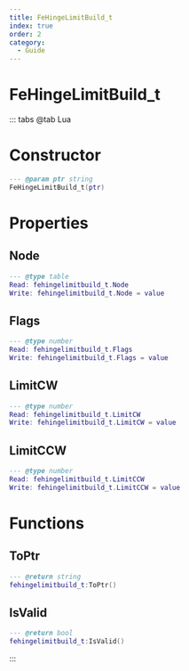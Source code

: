 ```yaml
---
title: FeHingeLimitBuild_t
index: true
order: 2
category:
  - Guide
---
```


# FeHingeLimitBuild_t

::: tabs
@tab Lua
# Constructor
```lua
--- @param ptr string
FeHingeLimitBuild_t(ptr)
```
# Properties
## Node 
```lua
--- @type table
Read: fehingelimitbuild_t.Node
Write: fehingelimitbuild_t.Node = value
```
## Flags 
```lua
--- @type number
Read: fehingelimitbuild_t.Flags
Write: fehingelimitbuild_t.Flags = value
```
## LimitCW 
```lua
--- @type number
Read: fehingelimitbuild_t.LimitCW
Write: fehingelimitbuild_t.LimitCW = value
```
## LimitCCW 
```lua
--- @type number
Read: fehingelimitbuild_t.LimitCCW
Write: fehingelimitbuild_t.LimitCCW = value
```
# Functions
## ToPtr
```lua
--- @return string
fehingelimitbuild_t:ToPtr()
```
## IsValid
```lua
--- @return bool
fehingelimitbuild_t:IsValid()
```

:::